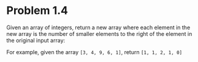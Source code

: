 # Problem 1.4

Given an array of integers, return a new array where each element in the new array is
the number of smaller elements to the right of the element in the original input array:

For example, given the array `[3, 4, 9, 6, 1]`, return `[1, 1, 2, 1, 0]`